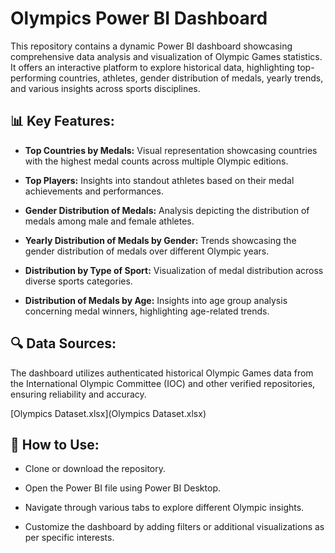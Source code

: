 # Olympics Power BI Dashboard

This repository contains a dynamic Power BI dashboard showcasing comprehensive data analysis and visualization of Olympic Games statistics. It offers an interactive platform to explore historical data, highlighting top-performing countries, athletes, gender distribution of medals, yearly trends, and various insights across sports disciplines.

## 📊 Key Features:

- **Top Countries by Medals:**  Visual representation showcasing countries with the highest medal counts across multiple Olympic editions.

- **Top Players:**  Insights into standout athletes based on their medal achievements and performances.

- **Gender Distribution of Medals:** Analysis depicting the distribution of medals among male and female athletes.

- **Yearly Distribution of Medals by Gender:** Trends showcasing the gender distribution of medals over different Olympic years.

- **Distribution by Type of Sport:** Visualization of medal distribution across diverse sports categories.

- **Distribution of Medals by Age:** Insights into age group analysis concerning medal winners, highlighting age-related trends.

## 🔍 Data Sources:

The dashboard utilizes authenticated historical Olympic Games data from the International Olympic Committee (IOC) and other verified repositories, ensuring reliability and accuracy.

[Olympics Dataset.xlsx](Olympics Dataset.xlsx)


## 🚀 How to Use:

- Clone or download the repository.
  
- Open the Power BI file using Power BI Desktop.

- Navigate through various tabs to explore different Olympic insights.

- Customize the dashboard by adding filters or additional visualizations as per specific interests.
